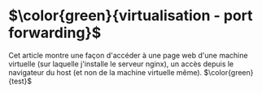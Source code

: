 # $\color{green}{virtualisation - port forwarding}$
Cet article montre une façon d'accéder à une page web d'une machine virtuelle (sur laquelle j'installe le serveur nginx), un accès depuis le navigateur du host (et non de la machine virtuelle même).
$\color{green}{test}$
